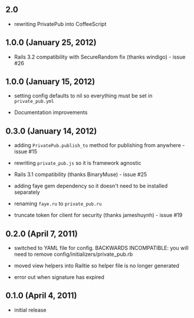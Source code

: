## 2.0

* rewriting PrivatePub into CoffeeScript

## 1.0.0 (January 25, 2012)

* Rails 3.2 compatibility with SecureRandom fix (thanks windigo) - issue #26

## 1.0.0 (January 15, 2012)

* setting config defaults to nil so everything must be set in `private_pub.yml`

* Documentation improvements


## 0.3.0 (January 14, 2012)

* adding `PrivatePub.publish_to` method for publishing from anywhere - issue #15

* rewriting `private_pub.js` so it is framework agnostic

* Rails 3.1 compatibility (thanks BinaryMuse) - issue #25

* adding faye gem dependency so it doesn't need to be installed separately

* renaming `faye.ru` to `private_pub.ru`

* truncate token for client for security (thanks jameshuynh) - issue #19


## 0.2.0 (April 7, 2011)

* switched to YAML file for config. BACKWARDS INCOMPATIBLE: you will need to remove config/initializers/private_pub.rb

* moved view helpers into Railtie so helper file is no longer generated

* error out when signature has expired


## 0.1.0 (April 4, 2011)

* initial release
